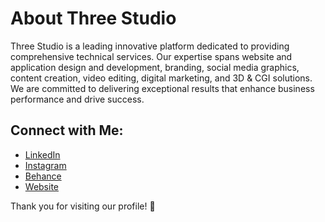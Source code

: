 # About Three Studio   
Three Studio is a leading innovative platform dedicated to providing comprehensive technical services. Our expertise spans website and application design and development, branding, social media graphics, content creation, video editing, digital marketing, and 3D & CGI solutions. We are committed to delivering exceptional results that enhance business performance and drive success.



## Connect with Me:  
- [LinkedIn](https://www.linkedin.com/company/three-studio3/)
- [Instagram](https://www.instagram.com/three_studio.3/)
- [Behance](https://www.behance.net/threestudio4?fbclid=IwY2xjawF7F5pleHRuA2FlbQIxMAABHU7LtkSnHtdkUHS_hyfSJrHBB5tL62mMLzDhrkgfzzb7U9SlFdpRem_utw_aem_fX0jY1V6_7lGC_XdPMDryw)  
- [Website](https://3studio.com)  

Thank you for visiting our profile! 🚀  


<!--
**3-studio/3-studio** is a ✨ _special_ ✨ repository because its `README.md` (this file) appears on your GitHub profile.

Here are some ideas to get you started:

- 🔭 I’m currently working on ...
- 🌱 I’m currently learning ...
- 👯 I’m looking to collaborate on ...
- 🤔 I’m looking for help with ...
- 💬 Ask me about ...
- 📫 How to reach me: ...
- 😄 Pronouns: ...
- ⚡ Fun fact: ...
-->
